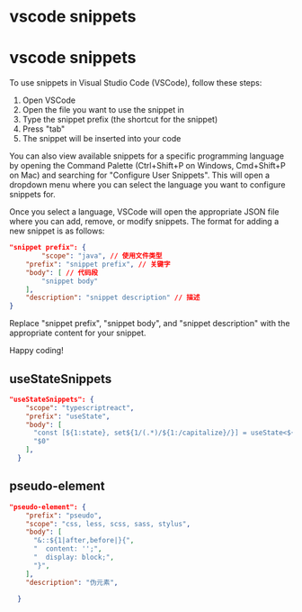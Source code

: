 # vscode snippets

# vscode snippets

To use snippets in Visual Studio Code (VSCode), follow these steps:

1. Open VSCode
2. Open the file you want to use the snippet in
3. Type the snippet prefix (the shortcut for the snippet)
4. Press "tab"
5. The snippet will be inserted into your code

You can also view available snippets for a specific programming language by opening the Command Palette (Ctrl+Shift+P on Windows, Cmd+Shift+P on Mac) and searching for "Configure User Snippets". This will open a dropdown menu where you can select the language you want to configure snippets for.

Once you select a language, VSCode will open the appropriate JSON file where you can add, remove, or modify snippets. The format for adding a new snippet is as follows:

```json
"snippet prefix": {
		"scope": "java", // 使用文件类型
    "prefix": "snippet prefix", // 关键字
    "body": [ // 代码段
        "snippet body"
    ],
    "description": "snippet description" // 描述
}

```

Replace "snippet prefix", "snippet body", and "snippet description" with the appropriate content for your snippet.

Happy coding!

## useStateSnippets

```json
"useStateSnippets": {
    "scope": "typescriptreact",
    "prefix": "useState",
    "body": [
      "const [${1:state}, set${1/(.*)/${1:/capitalize}/}] = useState<${2:string}>(${3:initialState});",
      "$0"
    ],
  }
```

## pseudo-element

```json
"pseudo-element": {
    "prefix": "pseudo",
    "scope": "css, less, scss, sass, stylus",
    "body": [
      "&::${1|after,before|}{",
      "  content: '';",
      "  display: block;",
      "}",
    ],
    "description": "伪元素",
    
  }
```